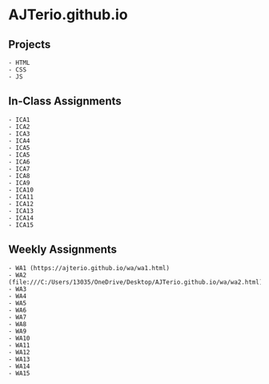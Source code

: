 # AJTerio.github.io

## Projects
```
- HTML
- CSS
- JS
```

## In-Class Assignments
```
- ICA1
- ICA2
- ICA3
- ICA4
- ICA5
- ICA5
- ICA6
- ICA7
- ICA8
- ICA9
- ICA10
- ICA11
- ICA12
- ICA13
- ICA14
- ICA15
```

## Weekly Assignments
```
- WA1 (https://ajterio.github.io/wa/wa1.html)
- WA2 (file:///C:/Users/13035/OneDrive/Desktop/AJTerio.github.io/wa/wa2.html)
- WA3
- WA4
- WA5
- WA6
- WA7
- WA8
- WA9
- WA10
- WA11
- WA12
- WA13
- WA14
- WA15
```
